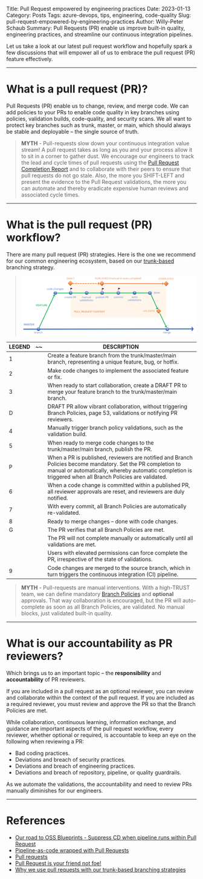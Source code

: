 Title: Pull Request empowered by engineering practices
Date: 2023-01-13
Category: Posts 
Tags: azure-devops, tips, engineering, code-quality
Slug: pull-request-empowered-by-engineering-practices
Author: Willy-Peter Schaub
Summary: Pull Requests (PR) enable us improve built-in quality, engineering practices, and streamline our continuous integration pipelines. 

Let us take a look at our latest pull request workflow and hopefully spark a few discussions that will empower all of us to embrace the pull request (PR) feature effectively.  

---

# What is a pull request (PR)?

Pull Requests (PR) enable us to change, review, and merge code. We can add policies to your PRs to enable code quality in key branches using policies, validation builds, code-quality, and security scans. We all want to protect key branches such as trunk, master, or main, which should always be stable and deployable – the single source of truth.
 
>
> **MYTH**  - Pull-requests slow down your continuous integration value stream! A pull request takes as long as you and your process allow it to sit in a corner to gather dust. We encourage our engineers to track the lead and cycle times of pull requests using the [Pull Request Completion Report](https://marketplace.visualstudio.com/items?itemName=OneLuckiDev.prApprovalReport) and to collaborate with their peers to ensure that pull requests do not go stale. Also, the more you SHIFT-LEFT and present the evidence to the Pull Request validations, the more you can automate and thereby eradicate expensive human reviews and associated cycle times.
>

---

# What is the pull request (PR) workflow?

There are many pull request (PR) strategies. Here is the one we recommend for our common engineering ecosystem, based on our [trunk-based](/branching-trunk-based.html) branching strategy.

> ![Workflow](../images/engineering-practices-pull-request-1.png) 

| LEGEND |~~| DESCRIPTION |
|--------|--|-------------|
| 1	|  | Create a feature branch from the trunk/master/main branch, representing a unique feature, bug, or hotfix. |
| 2	|  | Make code changes to implement the associated feature or fix. |
| 3	|  | When ready to start collaboration, create a DRAFT PR to merge your feature branch to the trunk/master/main branch. |
| D	|  | DRAFT PR allow vibrant collaboration, without triggering Branch Policies, page 53, validations or notifying PR reviewers.  |
| 4	|  | Manually trigger branch policy validations, such as the validation build. |
| 5	|  | When ready to merge code changes to the trunk/master/main branch, publish the PR. |
| P	|  | When a PR is published, reviewers are notified and Branch Policies become mandatory. Set the PR completion to manual or automatically, whereby automatic completion is triggered when all Branch Policies are validated. |
| 6	|  | When a code change is committed within a published PR, all reviewer approvals are reset, and reviewers are duly notified. |
| 7	|  | With every commit, all Branch Policies are automatically re-validated. |
| 8	|  | Ready to merge changes – done with code changes. |
| G	|  | The PR verifies that all Branch Policies are met.  |
|   |  | The PR will not complete manually or automatically until all validations are met. |
|   |  | Users with elevated permissions can force complete the PR, irrespective of the state of validations. |
| 9	|  | Code changes are merged to the source branch, which in turn triggers the continuous integration (CI) pipeline. |


>
> **MYTH** - Pull-requests are manual interventions. With a high-TRUST team, we can define mandatory [Branch Policies](https://learn.microsoft.com/en-us/azure/devops/repos/git/branch-policies-overview?view=azure-devops) and **optional** approvals. That way collaboration is encouraged, but the PR will auto-complete as soon as all Branch Policies, are validated. No manual blocks, just validated  built-in quality.
>

---

# What is our accountability as PR reviewers?

Which brings us to an important topic – the **responsibility** and **accountability** of PR reviewers.

If you are included in a pull request as an optional reviewer, you can review and collaborate within the context of the pull request. If you are included as a required reviewer, you must review and approve the PR so that the Branch Policies are met.

While collaboration, continuous learning, information exchange, and guidance are important aspects of the pull request workflow, every reviewer, whether optional or required, is accountable to keep an eye on the following when reviewing a PR:

- Bad coding practices.
- Deviations and breach of security practices.
- Deviations and breach of engineering practices.
- Deviations and breach of repository, pipeline, or quality guardrails.

As we automate the validations, the accountability and need to review PRs manually diminishes for our engineers.

---

# References

- [Our road to OSS Blueprints - Suppress CD when pipeline runs within Pull Request](/yaml-pipelines-part11.html)
- [Pipeline-as-code wrapped with Pull Requests](/pipelines-as-code-pr.html)
- [Pull requests](https://learn.microsoft.com/en-us/rest/api/azure/devops/git/pull-requests)
- [Pull Request is your friend not foe!](/pull-requests-friend.html)
- [Why we use pull requests with our trunk-based branching strategies](/branching-pull-request.html)

